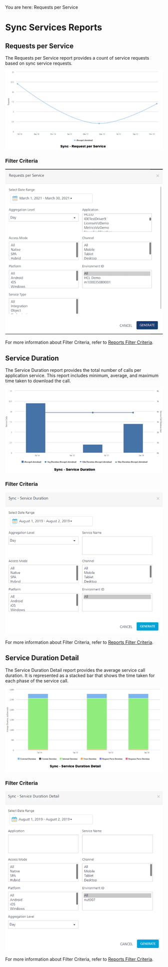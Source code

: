                             

You are here: Requests per Service

Sync Services Reports
=====================

Requests per Service
--------------------

The Requests per Service report provides a count of service requests based on sync service requests.

![](../Resources/Images/Standard_Reports/SyncRequestservice_640x321.png)

### Filter Criteria

![](../Resources/Images/Filter_Criteria/Sync_ReqPerService_FilterCriteria.PNG)

For more information about Filter Criteria, refer to [Reports Filter Criteria](Reports_Filter_Criteria.md).

Service Duration
----------------

The Service Duration report provides the total number of calls per application service. This report includes minimum, average, and maximum time taken to download the call.

![](../Resources/Images/Standard_Reports/SyncServiceDu_641x345.png)

### Filter Criteria

![](../Resources/Images/Filter_Criteria/Sync_ServiceDuration_FilterCriteria.PNG)

For more information about Filter Criteria, refer to [Reports Filter Criteria](Reports_Filter_Criteria.md).

Service Duration Detail
-----------------------

The Service Duration Detail report provides the average service call duration. It is represented as a stacked bar that shows the time taken for each phase of the service call.

![](../Resources/Images/Standard_Reports/SyncServiceDuration_639x340.png)

### Filter Criteria

![](../Resources/Images/Filter_Criteria/Sync_ServiceDurationDetail_FilterCriteria.PNG)

For more information about Filter Criteria, refer to [Reports Filter Criteria](Reports_Filter_Criteria.md).
